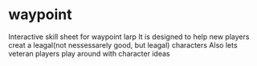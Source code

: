 # waypoint
Interactive skill sheet for waypoint larp
It is designed to help new players creat a leagal(not nessessarely good, but leagal) characters
Also lets veteran players play around with character ideas 
